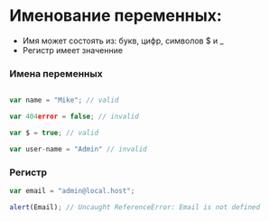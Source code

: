 # Именование переменных:
* Имя может состоять из: букв, цифр, символов $ и _
* Регистр имеет значенние

### Имена переменных

```javascript

var name = "Mike"; // valid

var 404error = false; // invalid

var $ = true; // valid

var user-name = "Admin" // invalid
```
### Регистр

```javascript
var email = "admin@local.host";

alert(Email); // Uncaught ReferenceError: Email is not defined

```
